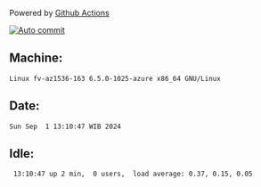 Powered by [Github Actions](https://github.com/features/actions)

[![Auto commit](https://github.com/hiage/workstation/workflows/Auto%20commit/badge.svg)](https://github.com/hiage/workstation/actions?query=workflow%3A%22Auto+commit%22)

## Machine:
```
Linux fv-az1536-163 6.5.0-1025-azure x86_64 GNU/Linux
```
## Date:
```
Sun Sep  1 13:10:47 WIB 2024
```
## Idle:
```
 13:10:47 up 2 min,  0 users,  load average: 0.37, 0.15, 0.05
```
